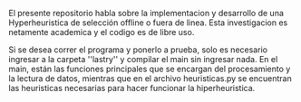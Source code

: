 El presente repositorio habla sobre la implementacion y desarrollo de una Hyperheuristica de selección offline o fuera de linea. Esta investigacion es netamente academica y el codigo es de libre uso.

Si se desea correr el programa y ponerlo a prueba, solo es necesario ingresar a la carpeta ''lastry'' y compilar el main sin ingresar nada. En el main, están las funciones principales que se encargan del procesamiento y la lectura de datos, mientras que en el archivo heuristicas.py se encuentran las heuristicas necesarias para hacer funcionar la hiperheuristica.
